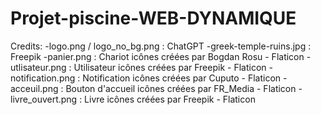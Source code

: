 # Projet-piscine-WEB-DYNAMIQUE

Credits:
    -logo.png / logo_no_bg.png : ChatGPT
    -greek-temple-ruins.jpg : Freepik
    -panier.png : Chariot icônes créées par Bogdan Rosu - Flaticon
    -utlisateur.png : Utilisateur icônes créées par Freepik - Flaticon
    -notification.png : Notification icônes créées par Cuputo - Flaticon
    -acceuil.png : Bouton d'accueil icônes créées par FR_Media - Flaticon
    -livre_ouvert.png : Livre icônes créées par Freepik - Flaticon